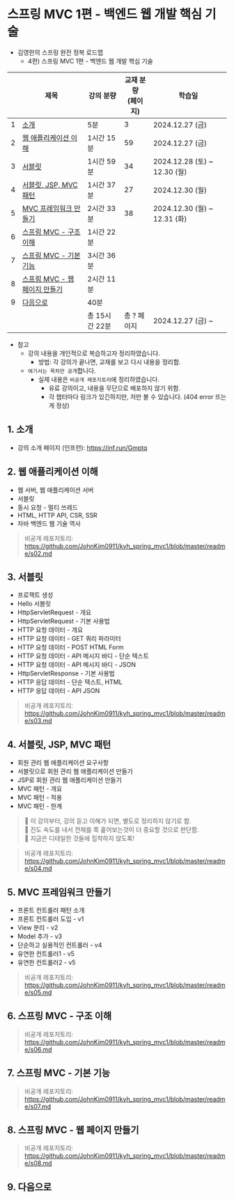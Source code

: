 # 스프링 MVC 1편 - 백엔드 웹 개발 핵심 기술

- 김영한의 스프링 완전 정복 로드맵
  - 4편) 스프링 MVC 1편 - 백엔드 웹 개발 핵심 기술

|   | 제목                                            | 강의 분량      | 교재 분량<br>(페이지) | 학습일                        |
|---|-----------------------------------------------|------------|----------------|----------------------------|
| 1 | [소개](#1-소개)                                   | 5분         | 3              | 2024.12.27 (금)             |
| 2 | [웹 애플리케이션 이해](#2-웹-애플리케이션-이해)                 | 1시간 15분    | 59             | 2024.12.27 (금)             |
| 3 | [서블릿](#3-서블릿)                                 | 1시간 59분    | 34             | 2024.12.28 (토) ~ 12.30 (월) |
| 4 | [서블릿, JSP, MVC 패턴](#4-서블릿-jsp-mvc-패턴)         | 1시간 37분    | 27             | 2024.12.30 (월)             |
| 5 | [MVC 프레임워크 만들기](#5-mvc-프레임워크-만들기)             | 2시간 33분    | 38             | 2024.12.30 (월) ~ 12.31 (화) |
| 6 | [스프링 MVC - 구조 이해](#6-스프링-mvc---구조-이해)         | 1시간 22분    |                |                            |
| 7 | [스프링 MVC - 기본 기능](#7-스프링-mvc---기본-기능)         | 3시간 36분    |                |                            |
| 8 | [스프링 MVC - 웹 페이지 만들기](#8-스프링-mvc---웹-페이지-만들기) | 2시간 11분    |                |                            |
| 9 | [다음으로](#9-다음으로)                               | 40분        |                |                            |
|   |                                               | 총 15시간 22분 | 총 ? 페이지        | 2024.12.27 (금) ~           |

- 참고
  - 강의 내용을 개인적으로 복습하고자 정리하였습니다.
    - 방법: 각 강의가 끝나면, 교재를 보고 다시 내용을 정리함.
  - `여기서는 목차만 공개`합니다.
    - 실제 내용은 `비공개 레포지토리`에 정리하였습니다.
      - 유료 강의이고, 내용을 무단으로 배포하지 않기 위함.
      - 각 챕터마다 링크가 있긴하지만, 저만 볼 수 있습니다. (404 error 뜨는게 정상)

## 1. 소개

- 강의 소개 페이지 (인프런): https://inf.run/Gmptq

## 2. 웹 애플리케이션 이해

- 웹 서버, 웹 애플리케이션 서버
- 서블릿
- 동시 요청 - 멀티 쓰레드
- HTML, HTTP API, CSR, SSR
- 자바 백엔드 웹 기술 역사

> 비공개 레포지토리: https://github.com/JohnKim0911/kyh_spring_mvc1/blob/master/readme/s02.md

## 3. 서블릿

- 프로젝트 생성
- Hello 서블릿
- HttpServletRequest - 개요
- HttpServletRequest - 기본 사용법
- HTTP 요청 데이터 - 개요
- HTTP 요청 데이터 - GET 쿼리 파라미터
- HTTP 요청 데이터 - POST HTML Form
- HTTP 요청 데이터 - API 메시지 바디 - 단순 텍스트
- HTTP 요청 데이터 - API 메시지 바디 - JSON
- HttpServletResponse - 기본 사용법
- HTTP 응답 데이터 - 단순 텍스트, HTML
- HTTP 응답 데이터 - API JSON

> 비공개 레포지토리: https://github.com/JohnKim0911/kyh_spring_mvc1/blob/master/readme/s03.md

## 4. 서블릿, JSP, MVC 패턴

- 회원 관리 웹 애플리케이션 요구사항
- 서블릿으로 회원 관리 웹 애플리케이션 만들기
- JSP로 회원 관리 웹 애플리케이션 만들기
- MVC 패턴 - 개요
- MVC 패턴 - 적용
- MVC 패턴 - 한계

> 📌 이 강의부터, 강의 듣고 이해가 되면, 별도로 정리하지 않기로 함. <br>📌 진도 속도를 내서 전체를 쭉 훝어보는것이 더 중요할 것으로 판단함. <br> 📌 지금은 디테일한 것들에 집착하지 않도록!

> 비공개 레포지토리: https://github.com/JohnKim0911/kyh_spring_mvc1/blob/master/readme/s04.md

## 5. MVC 프레임워크 만들기

- 프론트 컨트롤러 패턴 소개
- 프론트 컨트롤러 도입 - v1
- View 분리 - v2
- Model 추가 - v3
- 단순하고 실용적인 컨트롤러 - v4
- 유연한 컨트롤러1 - v5
- 유연한 컨트롤러2 - v5

> 비공개 레포지토리: https://github.com/JohnKim0911/kyh_spring_mvc1/blob/master/readme/s05.md

## 6. 스프링 MVC - 구조 이해

> 비공개 레포지토리: https://github.com/JohnKim0911/kyh_spring_mvc1/blob/master/readme/s06.md

## 7. 스프링 MVC - 기본 기능

> 비공개 레포지토리: https://github.com/JohnKim0911/kyh_spring_mvc1/blob/master/readme/s07.md

## 8. 스프링 MVC - 웹 페이지 만들기

> 비공개 레포지토리: https://github.com/JohnKim0911/kyh_spring_mvc1/blob/master/readme/s08.md

## 9. 다음으로